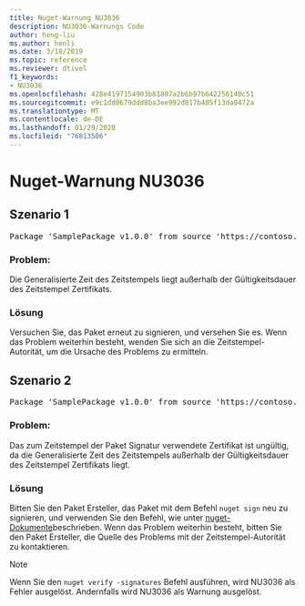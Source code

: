 ```yaml
---
title: Nuget-Warnung NU3036
description: NU3036-Warnungs Code
author: heng-liu
ms.author: henli
ms.date: 3/18/2019
ms.topic: reference
ms.reviewer: dtivel
f1_keywords:
- NU3036
ms.openlocfilehash: 428e4197154903b81807a2b6b97b642256140c51
ms.sourcegitcommit: e9c1dd0679ddd8ba3ee992d817b405f13da0472a
ms.translationtype: MT
ms.contentlocale: de-DE
ms.lasthandoff: 01/29/2020
ms.locfileid: "76813506"
---
```

# <a name="nuget-warning-nu3036"></a>Nuget-Warnung NU3036

## <a name="scenario-1"></a>Szenario 1

<pre>Package 'SamplePackage v1.0.0' from source 'https://contoso.com/index.json': The timestamp's generalized time is outside the timestamping certificate's validity period.</pre>

### <a name="issue"></a>Problem:

Die Generalisierte Zeit des Zeitstempels liegt außerhalb der Gültigkeitsdauer des Zeitstempel Zertifikats.


### <a name="solution"></a>Lösung

Versuchen Sie, das Paket erneut zu signieren, und versehen Sie es. Wenn das Problem weiterhin besteht, wenden Sie sich an die Zeitstempel-Autorität, um die Ursache des Problems zu ermitteln.



## <a name="scenario-2"></a>Szenario 2

<pre>Package 'SamplePackage v1.0.0' from source 'https://contoso.com/index.json': The primary signature's timestamp's generalized time is outside the timestamping certificate's validity period.</pre>

### <a name="issue"></a>Problem:

Das zum Zeitstempel der Paket Signatur verwendete Zertifikat ist ungültig, da die Generalisierte Zeit des Zeitstempels außerhalb der Gültigkeitsdauer des Zeitstempel Zertifikats liegt.


### <a name="solution"></a>Lösung

Bitten Sie den Paket Ersteller, das Paket mit dem Befehl `nuget sign` neu zu signieren, und verwenden Sie den Befehl, wie unter [nuget-Dokumente](../../create-packages/sign-a-package.md)beschrieben. Wenn das Problem weiterhin besteht, bitten Sie den Paket Ersteller, die Quelle des Problems mit der Zeitstempel-Autorität zu kontaktieren.


> [!Note]
> Wenn Sie den `nuget verify -signatures` Befehl ausführen, wird NU3036 als Fehler ausgelöst. Andernfalls wird NU3036 als Warnung ausgelöst.
